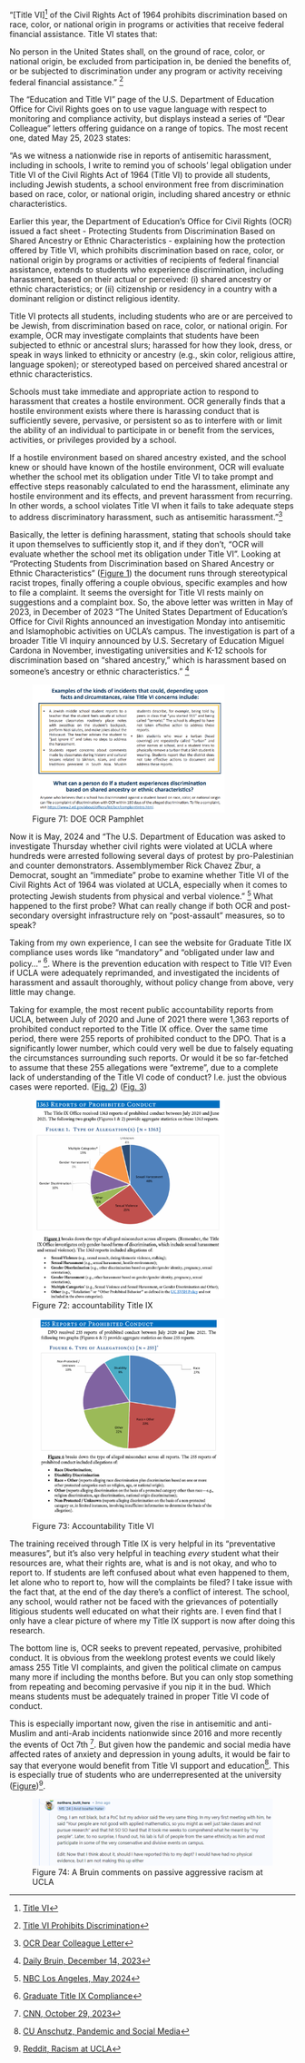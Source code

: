 “[Title VI][^32] of the Civil Rights Act of 1964 prohibits discrimination based on race, color, or national origin in programs or activities that receive federal financial assistance. Title VI states that:

No person in the United States shall, on the ground of race, color, or national origin, be excluded from participation in, be denied the benefits of, or be subjected to discrimination under any program or activity receiving federal financial assistance.” [^33]

The “Education and Title VI” page of the U.S. Department of Education Office for Civil Rights goes on to use vague language with respect to monitoring and compliance activity, but displays instead a series of “Dear Colleague” letters offering guidance on a 
range of topics. The most recent one, dated May 25, 2023 states: 

“As we witness a nationwide rise in reports of antisemitic harassment, including in schools, I write to remind you of schools’ legal obligation under Title VI of the Civil Rights Act of 1964 (Title VI) 
to provide all students, including Jewish students, a school environment free from discrimination based on race, color, or national origin, including shared ancestry or ethnic characteristics.

Earlier this year, the Department of Education’s Office for Civil Rights (OCR) issued a fact sheet - Protecting Students from Discrimination Based on Shared Ancestry or Ethnic Characteristics - explaining how the protection offered by Title VI, which prohibits 
discrimination based on race, color, or national origin by programs or activities of recipients of federal financial assistance, extends to students who experience discrimination, including harassment, based on their actual or perceived: (i) shared ancestry or 
ethnic characteristics; or (ii) citizenship or residency in a country with a dominant religion or distinct religious identity. 

Title VI protects all students, including students who are or are perceived to be Jewish, from discrimination based on race, color, or national origin. For example, OCR may investigate complaints that students have been subjected to ethnic or ancestral slurs; 
harassed for how they look, dress, or speak in ways linked to ethnicity or ancestry (e.g., skin color, religious attire, language spoken); or stereotyped based on perceived shared ancestral or ethnic characteristics. 

Schools must take immediate and appropriate action to respond to harassment that creates a hostile environment. OCR generally finds that a hostile environment exists where there is harassing conduct that is sufficiently severe, pervasive, or persistent 
so as to interfere with or limit the ability of an individual to participate in or benefit from the services, activities, or privileges provided by a school.

If a hostile environment based on shared ancestry existed, and the school knew or should have known of the hostile environment, OCR will evaluate whether the school met its obligation under Title VI to take prompt and effective steps reasonably calculated to 
end the harassment, eliminate any hostile environment and its effects, and prevent harassment from recurring. In other words, a school violates Title VI when it fails to take adequate steps to address discriminatory harassment, such as antisemitic harassment.”[^40]

Basically, the letter is defining harassment, stating that schools should take it upon themselves to sufficiently stop it, and if they don’t, “OCR will evaluate whether the school met its obligation under Title VI”. Looking at “Protecting Students from 
Discrimination based on Shared Ancestry or Ethnic Characteristics” ([Figure 1](##fig:doe-ocr-pamphlet)) the document runs through stereotypical racist tropes, finally offering a couple obvious, specific examples and how to file a complaint. It seems the oversight for Title VI rests mainly 
on suggestions and a complaint box. So, the above letter was written in May of 2023, in December of 2023 “The United States Department of Education’s Office for Civil Rights announced an investigation Monday into antisemitic and Islamophobic activities on UCLA’s campus. 
The investigation is part of a broader Title VI inquiry announced by U.S. Secretary of Education Miguel Cardona in November, investigating universities and K-12 schools for discrimination based on “shared ancestry,” which is harassment based on someone’s ancestry or ethnic
characteristics.” [^34] 

<figure id="fig:doe-ocr-pamphlet">
  <a href="https://www2.ed.gov/about/offices/list/ocr/docs/ocr-factsheet-shared-ancestry-202301.pdf">
    <img src="/images/2024-05-20/policy/doe-ocr-pamphlet.png" 
     alt="DOE OCR Pamphlet" style="width: 80%; height: auto;">
  </a>
  <figcaption>
    Figure 71: DOE OCR Pamphlet
  </figcaption>
</figure>

Now it is May, 2024 and “The U.S. Department of Education was asked to investigate Thursday whether civil rights were violated at UCLA where hundreds were arrested following several days of protest by pro-Palestinian and counter demonstrators. 
Assemblymember Rick Chavez Zbur, a Democrat, sought an “immediate” probe to examine whether Title VI of the Civil Rights Act of 1964 was violated at UCLA, especially when it comes to protecting Jewish students from physical and verbal violence.” [^35] What happened to the 
first probe? What can really change if both OCR and post-secondary oversight infrastructure rely on “post-assault” measures, so to speak?  

Taking from my own experience, I can see the website for Graduate Title IX compliance uses words like “mandatory” and “obligated under law and policy…” [^36]. Where is the prevention education with respect to Title VI? Even if UCLA were adequately reprimanded, and 
investigated the incidents of harassment and assault thoroughly, without policy change from above, very little may change. 

Taking for example, the most recent public accountability reports from UCLA, between July of 2020 and June of 2021 there were 1,363 reports of prohibited conduct reported to the Title IX office. Over the same time period, there were 255 reports of prohibited conduct 
to the DPO. That is a significantly lower number, which could very well be due to falsely equating the circumstances surrounding such reports. Or would it be so far-fetched to assume that these 255 allegations were “extreme”, due to a complete lack of understanding of 
the Title VI code of conduct? I.e. just the obvious cases were reported. ([Fig. 2](##fig:dpo-investigations-title-ix)) ([Fig. 3](##fig:dpo-investigations-title-vi))


<figure id="fig:dpo-investigations-title-ix">
  <a href="https://equity.ucla.edu/accountability/#par">
    <img src="/images/2024-05-20/policy/dpo-investigations-title-9.png" 
     alt="Accountability Title IX" style="width: 80%; height: auto;">
  </a>
  <figcaption>
    Figure 72: accountability Title IX
  </figcaption>
</figure>

<figure id="fig:dpo-investigations-title-vi">
  <a href="https://ucla.app.box.com/s/eyri3lej5htfl7uwkv7huhp9o8y3revo">
    <img src="/images/2024-05-20/policy/dpo-investigations-title-vi.png" 
     alt="DPO Accountability Title VI" style="width: 80%; height: auto;">
  </a>
  <figcaption>
    Figure 73: Accountability Title VI
  </figcaption>
</figure>

The training received through Title IX is very helpful in its “preventative measures”, but it’s also very helpful in teaching *every* student what their resources are, what their rights are, what is and is not okay, and who to report to. If students are left confused 
about what even happened to them, let alone who to report to, how will the complaints be filed? I take issue with the fact that, at the end of the day there’s a conflict of interest. The school, any school, would rather not be faced with the grievances of potentially 
litigious students well educated on what their rights are. I even find that I only have a clear picture of where my Title IX support is now after doing this research. 

The bottom line is, OCR seeks to prevent repeated, pervasive, prohibited conduct. It is obvious from the weeklong protest events we could likely amass 255 Title VI complaints, and given the political climate on campus many more if including the months before. But you 
can only stop something from repeating and becoming pervasive if you nip it in the bud. Which means students must be adequately trained in proper Title VI code of conduct. 

This is especially important now, given the rise in antisemitic and anti-Muslim and anti-Arab incidents nationwide since 2016 and more recently the events of Oct 7th [^37]. But given how the pandemic and social media have affected rates of anxiety and depression in young adults, 
it would be fair to say that everyone would benefit from Title VI support and education[^38]. This is especially true of students who are underrepresented at the university ([Figure](##fig:reddit-black-bruins-2))[^39].

<figure id="fig:reddit-black-bruins-2">
  <a href="LINK_PLACEHOLDER">
    <img src="\images\2024-05-20\policy\reddit-black-bruins-2.png" 
     alt="Graffiti on Royce Hall" style="width: 100%; height: auto;">
  </a>
  <figcaption>
    Figure 74: A Bruin comments on passive aggressive racism at UCLA
  </figcaption>
</figure>

[^32]: [Title VI](https://uscode.house.gov/view.xhtml?req=(title:42%20section:2000d%20edition:prelim)%20OR%20(granuleid:USC-prelim-title42-section2000d)&f=treesort&num=0&edition=prelim)
[^33]: [Title VI Prohibits Discrimination](https://www2.ed.gov/about/offices/list/ocr/docs/hq43e4.html#:~:text=Title%20VI%20of%20the%20Civil%20Rights%20Act%20of%201964%20prohibits,that%20receive%20federal%20financial%20assistance.)
[^34]: [Daily Bruin, December 14, 2023](https://dailybruin.com/2023/12/14/ucla-included-in-title-vi-investigation-over-alleged-ethnic-discrimination)
[^35]: [NBC Los Angeles, May 2024](https://www.nbclosangeles.com/news/local/department-of-education-asked-to-investigate-whether-students-civil-rights-were-violated-at-ucla/3403281/)
[^36]: [Graduate Title IX Compliance](https://grad.ucla.edu/academics/graduate-study/title-ix-compliance-training-for-new-graduate-students/#:~:text=Every%20UC%20graduate%20and%20professional,online%20training%2C%20from%20Vector%20LMS)
[^37]: [CNN, October 29, 2023](https://www.cnn.com/2023/10/29/us/hate-crimes-antisemitism-anti-muslim-dg/index.html)
[^38]: [CU Anschutz, Pandemic and Social Media](https://news.cuanschutz.edu/medicine/how-the-pandemic-changed-childrens-relationships-with-social-media)
[^39]: [Reddit, Racism at UCLA](https://www.reddit.com/r/ucla/comments/1b2xevw/black_bruins_have_you_experienced_racism_from/)
[^40]: [OCR Dear Colleague Letter](https://www2.ed.gov/about/offices/list/ocr/docs/antisemitism-dcl.pdf)